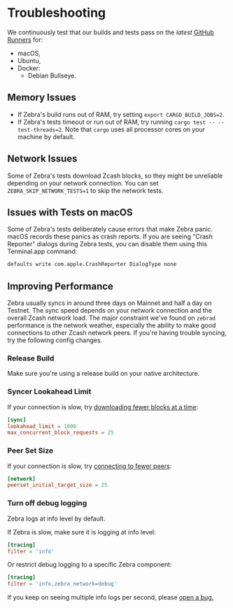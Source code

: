 # Troubleshooting

We continuously test that our builds and tests pass on the _latest_ [GitHub
Runners](https://docs.github.com/en/actions/using-github-hosted-runners/about-github-hosted-runners#supported-runners-and-hardware-resources)
for:

- macOS,
- Ubuntu,
- Docker:
  - Debian Bullseye.

## Memory Issues

- If Zebra's build runs out of RAM, try setting `export CARGO_BUILD_JOBS=2`.
- If Zebra's tests timeout or run out of RAM, try running `cargo test -- --test-threads=2`. Note that `cargo` uses all processor cores on your machine
  by default.

## Network Issues

Some of Zebra's tests download Zcash blocks, so they might be unreliable
depending on your network connection. You can set `ZEBRA_SKIP_NETWORK_TESTS=1`
to skip the network tests.

## Issues with Tests on macOS

Some of Zebra's tests deliberately cause errors that make Zebra panic. macOS
records these panics as crash reports. If you are seeing "Crash Reporter"
dialogs during Zebra tests, you can disable them using this Terminal.app
command:

```sh
defaults write com.apple.CrashReporter DialogType none
```

## Improving Performance

Zebra usually syncs in around three days on Mainnet and half a day on
Testnet. The sync speed depends on your network connection and the overall Zcash
network load. The major constraint we've found on `zebrad` performance is the
network weather, especially the ability to make good connections to other Zcash
network peers. If you're having trouble syncing, try the following config
changes.

### Release Build

Make sure you're using a release build on your native architecture.

### Syncer Lookahead Limit

If your connection is slow, try
[downloading fewer blocks at a time](https://docs.rs/zebrad/latest/zebrad/config/struct.SyncSection.html#structfield.lookahead_limit):

```toml
[sync]
lookahead_limit = 1000
max_concurrent_block_requests = 25
```

### Peer Set Size

If your connection is slow, try [connecting to fewer peers](https://docs.rs/zebra-network/latest/zebra_network/struct.Config.html#structfield.peerset_initial_target_size):

```toml
[network]
peerset_initial_target_size = 25
```

### Turn off debug logging

Zebra logs at info level by default.

If Zebra is slow, make sure it is logging at info level:

```toml
[tracing]
filter = 'info'
```

Or restrict debug logging to a specific Zebra component:

```toml
[tracing]
filter = 'info,zebra_network=debug'
```

If you keep on seeing multiple info logs per second, please
[open a bug.](https://github.com/ZcashFoundation/zebra/issues/new/choose)
